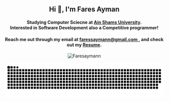 <h2 align="center">Hi 👋, I'm Fares Ayman</h2>
<p align="center">

<!--  <img src="https://spotify-pink.vercel.app/api/spotify?background_color=36454F&text_color=CC5500" alt="codeSTACKr Spotify Playing" width="500" align="middle"/>  -->

    
<h4 align="center">Studying Computer Sciecne at <a href="https://ums.asu.edu.eg/">Ain Shams University</a>.<br> Interested in Software Development also a Competitive programmer!</h4>

<p align="center"><h4 align="center">Reach me out through my email at <a href="mailto:faressaymann@gmail.com">faressaymann@gmail.com </a>, and check out my <a href="https://drive.google.com/file/d/15ApTcsD7oSNcPMjhbQz_aI5hAdM5Iq81/view?usp=drive_link">Resume</a>.</h4></p>


<p align="center">
  <img src="https://github-readme-stats.vercel.app/api/top-langs?username=Faresaymann&show_icons=true&locale=en&layout=compact&show_icons=true&theme=tokyonight" alt="Faresaymann"/>
</p>


<picture>
  <source media="(prefers-color-scheme: dark)" srcset="https://raw.githubusercontent.com/Faresaymann/Faresaymann/output/github-snake-dark.svg" />
  <source media="(prefers-color-scheme: light)" srcset="https://raw.githubusercontent.com/Faresaymann/Faresaymann/output/github-snake.svg" />
  <img alt="github-snake" src="https://raw.githubusercontent.com/Faresaymann/Faresaymann/output/github-snake.svg" />
</picture>
